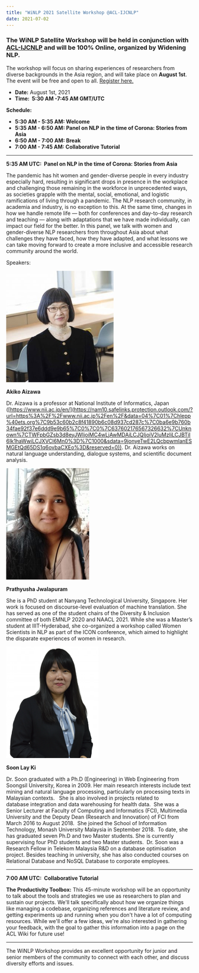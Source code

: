 ```yaml
---
title: "WiNLP 2021 Satellite Workshop @ACL-IJCNLP"
date: 2021-07-02
---
```


### The WiNLP Satellite Workshop will be held in conjunction with [ACL-IJCNLP](https://2021.aclweb.org/) and will be **100% Online**, organized by Widening NLP.

The workshop will focus on sharing experiences of researchers from diverse backgrounds in the Asia region, and will take place on **August 1st**. The event will be free and open to all. [Register here.](https://www.eventbrite.com/e/acl-winlp-mini-workshop-registration-157656736543)

- **Date:** August 1st, 2021
- **Time:  5:30 AM -7:45 AM GMT/UTC**

**Schedule:**

- **5:30 AM - 5:35 AM: Welcome**
- **5:35 AM - 6:50 AM: Panel on NLP in the time of Corona: Stories from Asia**
- **6:50 AM - 7:00 AM: Break**
- **7:00 AM - 7:45 AM: Collaborative Tutorial**

* * *

**5:35 AM UTC:  Panel on NLP in the time of Corona: Stories from Asia**

The pandemic has hit women and gender-diverse people in every industry especially hard, resulting in significant drops in presence in the workplace and challenging those remaining in the workforce in unprecedented ways, as societies grapple with the mental, social, emotional, and logistic ramifications of living through a pandemic. The NLP research community, in academia and industry, is no exception to this. At the same time, changes in how we handle remote life — both for conferences and day-to-day research and teaching — along with adaptations that we have made individually, can impact our field for the better. In this panel, we talk with women and gender-diverse NLP researchers from throughout Asia about what challenges they have faced, how they have adapted, and what lessons we can take moving forward to create a more inclusive and accessible research community around the world.

Speakers:

![Akiko Aizawa sitting in a chair](images/DSC_8675-2-290x300.jpg)

**Akiko Aizawa**

Dr. Aizawa is a professor at National Institute of Informatics, Japan ([https://www.nii.ac.jp/en/](https://nam10.safelinks.protection.outlook.com/?url=https%3A%2F%2Fwww.nii.ac.jp%2Fen%2F&data=04%7C01%7Chlepp%40ets.org%7C9b53c60b2c8f41890b6c08d937cd287c%7C0ba6e9b760b34fae92f37e6ddd9e9b65%7C0%7C0%7C637602176567326632%7CUnknown%7CTWFpbGZsb3d8eyJWIjoiMC4wLjAwMDAiLCJQIjoiV2luMzIiLCJBTiI6Ik1haWwiLCJXVCI6Mn0%3D%7C1000&sdata=9jonyeTwE2LQcbpwmlanESMGEtQd65DS1q6ovbaCXEo%3D&reserved=0)). Dr. Aizawa works on natural language understanding, dialogue systems, and scientific document analysis.

![](images/jwalapuram_prathyusha-224x300.jpg)

**Prathyusha Jwalapuram**

She is a PhD student at Nanyang Technological University, Singapore. Her work is focused on discourse-level evaluation of machine translation. She has served as one of the student chairs of the Diversity & Inclusion committee of both EMNLP 2020 and NAACL 2021. While she was a Master’s student at IIIT-Hyderabad, she co-organized a workshop called Women Scientists in NLP as part of the ICON conference, which aimed to highlight the disparate experiences of women in research.

![Soon-Lay-Ki](images/Soon-Lay-Ki-249x300.png)

**Soon Lay Ki** 

Dr. Soon graduated with a Ph.D (Engineering) in Web Engineering from Soongsil University, Korea in 2009. Her main research interests include text mining and natural language processing, particularly on processing texts in Malaysian contexts.   She is also involved in projects related to database integration and data warehousing for health data.  She was a Senior Lecturer at Faculty of Computing and Informatics (FCI), Multimedia University and the Deputy Dean (Research and Innovation) of FCI from March 2016 to August 2018.  She joined the School of Information Technology, Monash University Malaysia in September 2018.  To date, she has graduated seven Ph.D and two Master students. She is currently supervising four PhD students and two Master students.  Dr. Soon was a Research Fellow in Telekom Malaysia R&D on a database optimisation project. Besides teaching in university, she has also conducted courses on Relational Database and NoSQL Database to corporate employees.

* * *

**7:00 AM UTC:  Collaborative Tutorial**

**The Productivity Toolbox:** This 45-minute workshop will be an opportunity to talk about the tools and strategies we use as researchers to plan and sustain our projects. We'll talk specifically about how we organize things like managing a codebase, organizing references and literature review, and getting experiments up and running when you don't have a lot of computing resources. While we'll offer a few ideas, we're also interested in gathering your feedback, with the goal to gather this information into a page on the ACL Wiki for future use!

* * *

The WiNLP Workshop provides an excellent opportunity for junior and senior members of the community to connect with each other, and discuss diversity efforts and issues.
